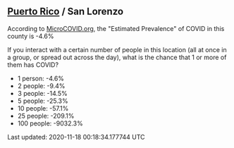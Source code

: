 
## [Puerto Rico](/united-states/puerto-rico) / San Lorenzo

According to [MicroCOVID.org](http://microcovid.org),
the "Estimated Prevalence" of COVID in this county is -4.6%

If you interact with a certain number of people in this location
(all at once in a group, or spread out across the day), what is the chance that
1 or more of them has COVID?

- 1 person: -4.6%
- 2 people: -9.4%
- 3 people: -14.5%
- 5 people: -25.3%
- 10 people: -57.1%
- 25 people: -209.1%
- 100 people: -9032.3%

Last updated: 2020-11-18 00:18:34.177744 UTC
